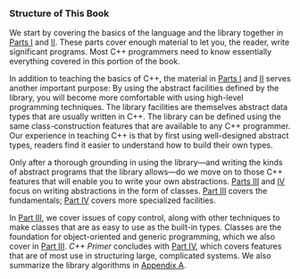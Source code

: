 <h3>Structure of This Book</h3>
<p>We start by covering the basics of the language and the library together in <a href="019-part_i_the_basics.html#filepos278698">Parts I</a> and <a href="081-part_ii_the_cpp_library.html#filepos2066884">II</a>. These parts cover enough material to let you, the reader, write significant programs. Most C++ programmers need to know essentially everything covered in this portion of the book.</p>
<p>In addition to teaching the basics of C++, the material in <a href="019-part_i_the_basics.html#filepos278698">Parts I</a> and <a href="081-part_ii_the_cpp_library.html#filepos2066884">II</a> serves another important purpose: By using the abstract facilities defined by the library, you will become more comfortable with using high-level programming techniques. The library facilities are themselves abstract data types that are usually written in C++. The library can be defined using the same class-construction features that are available to any C++ programmer. Our experience in teaching C++ is that by first using well-designed abstract types, readers find it easier to understand how to build their own types.</p>
<p>Only after a thorough grounding in using the library—and writing the kinds of abstract programs that the library allows—do we move on to those C++ features that will enable you to write your own abstractions. <a href="119-part_iii_tools_for_class_authors.html#filepos3192626">Parts III</a> and <a href="161-part_iv_advanced_topics.html#filepos4558192">IV</a> focus on writing abstractions in the form of classes. <a href="119-part_iii_tools_for_class_authors.html#filepos3192626">Part III</a> covers the fundamentals; <a href="161-part_iv_advanced_topics.html#filepos4558192">Part IV</a> covers more specialized facilities.</p>
<p>In <a href="119-part_iii_tools_for_class_authors.html#filepos3192626">Part III</a>, we cover issues of copy control, along with other techniques to make classes that are as easy to use as the built-in types. Classes are the foundation for object-oriented and generic programming, which we also cover in <a href="119-part_iii_tools_for_class_authors.html#filepos3192626">Part III</a>. <em>C++ Primer</em> concludes with <a href="161-part_iv_advanced_topics.html#filepos4558192">Part IV</a>, which covers features that are of most use in structuring large, complicated systems. We also summarize the library algorithms in <a href="187-appendix_a._the_library.html#filepos5411866">Appendix A</a>.</p>
